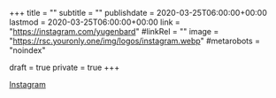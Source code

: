 +++
title = ""
subtitle = ""
publishdate = 2020-03-25T06:00:00+00:00
lastmod = 2020-03-25T06:00:00+00:00
link = "https://instagram.com/yugenbard"
#linkRel = ""
image = "https://rsc.youronly.one/img/logos/instagram.webp"
#metarobots = "noindex"

draft = true
private = true
+++

[Instagram](https://instagram.com/yugenbard "Instagram")

